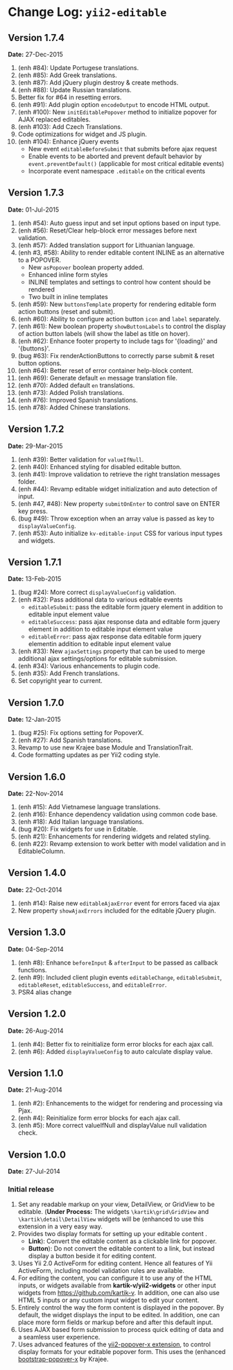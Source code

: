 Change Log: `yii2-editable`
===========================

## Version 1.7.4

**Date:** 27-Dec-2015

1. (enh #84): Update Portugese translations.
2. (enh #85): Add Greek translations.
3. (enh #87): Add jQuery plugin destroy & create methods.
4. (enh #88): Update Russian translations.
5. Better fix for #64 in resetting errors.
6. (enh #91): Add plugin option `encodeOutput` to encode HTML output.
7. (enh #100): New `initEditablePopover` method to initialize popover for AJAX replaced editables.
8. (enh #103): Add Czech Translations.
9. Code optimizations for widget and JS plugin.
10. (enh #104): Enhance jQuery events
    - New event `editableBeforeSubmit` that submits before ajax request
    - Enable events to be aborted and prevent default behavior by `event.preventDefault()` (applicable for most critical editable events)
    - Incorporate event namespace `.editable` on the critical events

## Version 1.7.3

**Date:** 01-Jul-2015

1. (enh #54): Auto guess input and set input options based on input type.
2. (enh #56): Reset/Clear help-block error messages before next validation.
3. (enh #57): Added translation support for Lithuanian language.
4. (enh #3, #58): Ability to render editable content INLINE as an alternative to a POPOVER. 
    - New `asPopover` boolean property added.
    - Enhanced inline form styles
    - INLINE templates and settings to control how content should be rendered
    - Two built in inline templates
5. (enh #59): New `buttonsTemplate` property for rendering editable form action buttons (reset and submit).
6. (enh #60): Ability to configure action button `icon` and `label` separately.
7. (enh #61): New boolean property `showButtonLabels` to control the display of action button labels (will show the label as title on hover).
8. (enh #62): Enhance footer property to include tags for '{loading}' and '{buttons}'.
9. (bug #63): Fix renderActionButtons to correctly parse submit & reset button options.
10. (enh #64): Better reset of error container help-block content.
11. (enh #69): Generate default `en` message translation file.
12. (enh #70): Added default `en` translations.
13. (enh #73): Added Polish translations.
14. (enh #76): Improved Spanish translations.
15. (enh #78): Added Chinese translations.

## Version 1.7.2

**Date:** 29-Mar-2015

1. (enh #39): Better validation for `valueIfNull`.
2. (enh #40): Enhanced styling for disabled editable button.
3. (enh #41): Improve validation to retrieve the right translation messages folder.
4. (enh #44): Revamp editable widget initialization and auto detection of input.
5. (enh #47, #48): New property `submitOnEnter` to control save on ENTER key press.
6. (bug #49): Throw exception when an array value is passed as key to `displayValueConfig`.
7. (enh #53): Auto initialize `kv-editable-input` CSS for various input types and widgets.

## Version 1.7.1

**Date:** 13-Feb-2015

1. (bug #24): More correct `displayValueConfig` validation.
2. (enh #32): Pass additional data to various editable events
    - `editableSubmit`: pass the editable form jquery element in addition to editable input element value
    - `editableSuccess`: pass ajax response data and editable form jquery element in addition to editable input element value
    - `editableError`: pass ajax response data editable form jquery elementin addition to editable input element value 
3. (enh #33): New `ajaxSettings` property that can be used to merge additional ajax settings/options for editable submission.
4. (enh #34): Various enhancements to plugin code.
5. (enh #35): Add French translations.
6. Set copyright year to current.

## Version 1.7.0

**Date:** 12-Jan-2015

1. (bug #25): Fix options setting for PopoverX.
2. (enh #27): Add Spanish translations.
3. Revamp to use new Krajee base Module and TranslationTrait.
4. Code formatting updates as per Yii2 coding style.

## Version 1.6.0

**Date:** 22-Nov-2014

1. (enh #15): Add Vietnamese language translations.
2. (enh #16): Enhance dependency validation using common code base.
3. (enh #18): Add Italian language translations.
4. (bug #20): Fix widgets for use in Editable.
5. (enh #21): Enhancements for rendering widgets and related styling.
6. (enh #22): Revamp extension to work better with model validation and in EditableColumn.

## Version 1.4.0

**Date:** 22-Oct-2014

1. (enh #14): Raise new `editableAjaxError` event for errors faced via ajax
2. New property `showAjaxErrors` included for the editable jQuery plugin.

## Version 1.3.0

**Date:** 04-Sep-2014

1. (enh #8): Enhance `beforeInput` & `afterInput` to be passed as callback functions.
2. (enh #9): Included client plugin events `editableChange`, `editableSubmit`, `editableReset`, `editableSuccess`, and `editableError`.
3. PSR4 alias change

## Version 1.2.0

**Date:** 26-Aug-2014

1. (enh #4): Better fix to reinitialize form error blocks for each ajax call.
2. (enh #6): Added `displayValueConfig` to auto calculate display value.


## Version 1.1.0

**Date:** 21-Aug-2014

1. (enh #2): Enhancements to the widget for rendering and processing via Pjax.
2. (enh #4): Reinitialize form error blocks for each ajax call.
3. (enh #5): More correct valueIfNull and displayValue null validation check.
   
## Version 1.0.0

**Date:** 27-Jul-2014

### Initial release

1. Set any readable markup on your view, DetailView, or GridView to be editable. (**Under Process:** The widgets `\kartik\grid\GridView` 
   and `\kartik\detail\DetailView` widgets will be (enhanced to use this extension in a very easy way.
2. Provides two display formats for setting up your editable content . 
   - **Link**): Convert the editable content as a clickable link for popover.
   - **Button**): Do not convert the editable content to a link, but instead display a button beside it for editing content.
3. Uses Yii 2.0 ActiveForm for editing content. Hence all features of Yii ActiveForm, including model validation rules are available.
4. For editing the content, you can configure it to use any of the HTML inputs, or widgets available from **kartik-v/yii2-widgets** or other input widgets from https://github.com/kartik-v. 
   In addition, one can also use HTML 5 inputs or any custom input widget to edit your content.
5. Entirely control the way the form content is displayed in the popover. By default, the widget displays the input to be edited. In addition, one can place
   more form fields or markup before and after this default input.
6. Uses AJAX based form submission to process quick editing of data and a seamless user experience.
7. Uses advanced features of the [yii2-popover-x extension](http://demos.krajee.com/popover-x), to control display formats for your editable popover form. This
   uses the (enhanced [bootstrap-popover-x](http://plugins.krajee.com/popover-x) by Krajee.